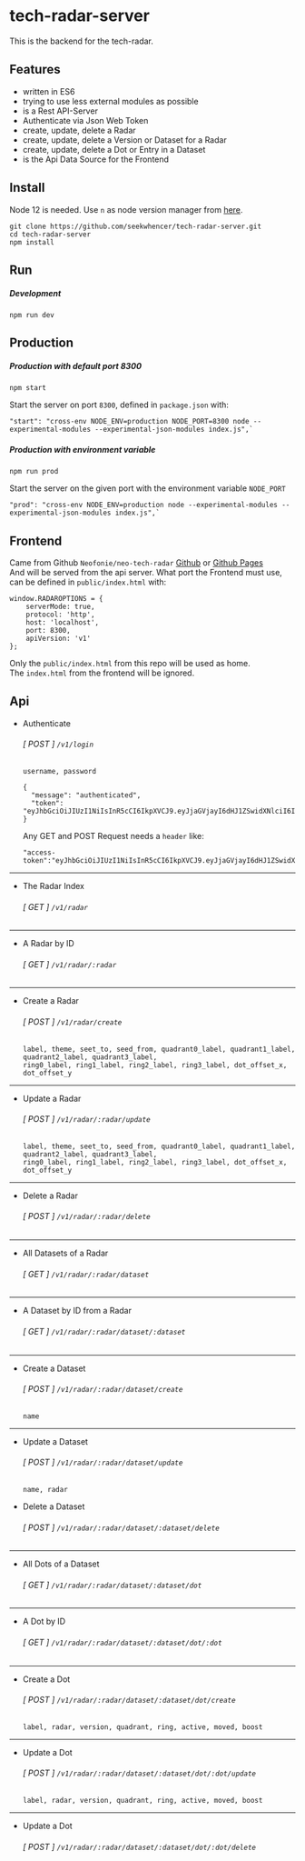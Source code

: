 # tech-radar-server

This is the backend for the tech-radar.
   
## Features

- written in ES6
- trying to use less external modules as possible
- is a Rest API-Server
- Authenticate via Json Web Token
- create, update, delete a Radar
- create, update, delete a Version or Dataset for a Radar
- create, update, delete a Dot or Entry in a Dataset
- is the Api Data Source for the Frontend

## Install

Node 12 is needed. Use `n` as node version manager from [here](https://github.com/mklement0/n-install).

```
git clone https://github.com/seekwhencer/tech-radar-server.git
cd tech-radar-server
npm install
```

## Run

##### Development
```
npm run dev
```

## Production

##### Production with default port 8300
```
npm start
```
Start the server on port `8300`, defined in `package.json` with:
```
"start": "cross-env NODE_ENV=production NODE_PORT=8300 node --experimental-modules --experimental-json-modules index.js",`
```

##### Production with environment variable
```
npm run prod
```
Start the server on the given port with the environment variable `NODE_PORT` 
```
"prod": "cross-env NODE_ENV=production node --experimental-modules --experimental-json-modules index.js",`
```

## Frontend
Came from Github `Neofonie/neo-tech-radar` [Github](https://github.com/neofonie/tech-radar/)  or [Github Pages](https://neofonie.github.io/tech-radar/#neofonie/2019.09)  
And will be served from the api server. What port the Frontend must use,
can be defined in `public/index.html` with:
```
window.RADAROPTIONS = {
    serverMode: true,
    protocol: 'http',
    host: 'localhost',
    port: 8300,
    apiVersion: 'v1'
};
```

Only the `public/index.html` from this repo will be used as home.  
The `index.html` from the frontend will be ignored.


## Api
- Authenticate
  ###### [ POST ] `/v1/login`
  ```
  username, password
  ```
  ```
  {
    "message": "authenticated",
    "token": "eyJhbGciOiJIUzI1NiIsInR5cCI6IkpXVCJ9.eyJjaGVjayI6dHJ1ZSwidXNlciI6ImFkbWluIiwiaWF0IjoxNTcxMjI1MzI2LCJleHAiOjE1NzEyNDI2MDZ9.jOpNBe_UkzGTI3pDe7NE6nL2UNtlrm2kJ5UyvE1W4BU"
  }
  ```
  Any GET and POST Request needs a `header` like:
  ```
  "access-token":"eyJhbGciOiJIUzI1NiIsInR5cCI6IkpXVCJ9.eyJjaGVjayI6dHJ1ZSwidXNlciI6ImFkbWluIiwiaWF0IjoxNTcxMjI1MzI2LCJleHAiOjE1NzEyNDI2MDZ9.jOpNBe_UkzGTI3pDe7NE6nL2UNtlrm2kJ5UyvE1W4BU"
  ```
---



- The Radar Index
  ###### [ GET ] `/v1/radar`
---
- A Radar by ID
  ###### [ GET ] `/v1/radar/:radar`
---
- Create a Radar
  ###### [ POST ] `/v1/radar/create`
  ```
  label, theme, seet_to, seed_from, quadrant0_label, quadrant1_label, quadrant2_label, quadrant3_label,
  ring0_label, ring1_label, ring2_label, ring3_label, dot_offset_x, dot_offset_y
  ```
---
- Update a Radar
  ###### [ POST ] `/v1/radar/:radar/update`
  ```
  label, theme, seet_to, seed_from, quadrant0_label, quadrant1_label, quadrant2_label, quadrant3_label,
  ring0_label, ring1_label, ring2_label, ring3_label, dot_offset_x, dot_offset_y
  ```
---
- Delete a Radar
  ###### [ POST ] `/v1/radar/:radar/delete`
---


- All Datasets of a Radar
  ###### [ GET ] `/v1/radar/:radar/dataset`
---
- A Dataset by ID from a Radar
  ###### [ GET ] `/v1/radar/:radar/dataset/:dataset`
---
- Create a Dataset
  ###### [ POST ] `/v1/radar/:radar/dataset/create`
  ```
  name
  ```
---
- Update a Dataset
  ###### [ POST ] `/v1/radar/:radar/dataset/update`
  ```
  name, radar
  ```
- Delete a Dataset
  ###### [ POST ] `/v1/radar/:radar/dataset/:dataset/delete`
--- 
- All Dots of a Dataset
  ###### [ GET ] `/v1/radar/:radar/dataset/:dataset/dot`
---
- A Dot by ID
  ###### [ GET ] `/v1/radar/:radar/dataset/:dataset/dot/:dot`
---
- Create a Dot
  ###### [ POST ] `/v1/radar/:radar/dataset/:dataset/dot/create`
  ```
  label, radar, version, quadrant, ring, active, moved, boost
  ```
---
- Update a Dot
  ###### [ POST ] `/v1/radar/:radar/dataset/:dataset/dot/:dot/update`
  ```
  label, radar, version, quadrant, ring, active, moved, boost
  ```
---
- Update a Dot
  ###### [ POST ] `/v1/radar/:radar/dataset/:dataset/dot/:dot/delete`



